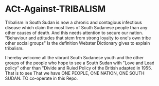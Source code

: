 # ACt-Against-TRIBALISM
Tribalism in South Sudan is now a chronic and contagious infectious disease which claim the most lives of South Sudanese people than any other causes of death. And this needs attention to secure our nation.
"Behaviour and attitudes that stem from strong loyalty to one's own tribe other social groups"
Is the definition Webster Dictionary gives to explain tribalism.

I hereby welcome all the vibrant South Sudanese youth and the other groups of the people who hope to see a South Sudan with "Love and Lead policy" other than "Divide and Ruled Policy of the British adapted in 1955.
That is to see That we have ONE PEOPLE, ONE NATION, ONE SOUTH SUDAN.
TO co-operate in this Repo. 
